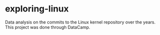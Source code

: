 # exploring-linux
 Data analysis on the commits to the Linux kernel repository over the years. 
This project was done through DataCamp. 
